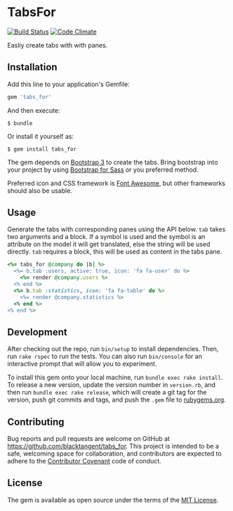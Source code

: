 # TabsFor

[![Build
Status](https://travis-ci.org/blacktangent/tabs_for.svg?branch=master)](https://travis-ci.org/blacktangent/tabs_for)
[![Code
Climate](https://codeclimate.com/github/blacktangent/tabs_for.png)](https://codeclimate.com/github/blacktangent/tabs_for)

Easliy create tabs with with panes.

## Installation

Add this line to your application's Gemfile:

```ruby
gem 'tabs_for'
```

And then execute:

    $ bundle

Or install it yourself as:

    $ gem install tabs_for

The gem depends on [Bootstrap 3](http://getbootstrap.com/) to create the tabs. Bring bootstrap into
your project by using [Bootstrap for Sass](https://github.com/twbs/bootstrap-sass) or you preferred method.

Preferred icon and CSS framework is [Font
Awesome](https://github.com/bokmann/font-awesome-rails), but other
frameworks should also be usable.

## Usage

Generate the tabs with corresponding panes using the API below. `tab`
takes two arguments and a block. If a symbol is used and the symbol is
an attribute on the model it will get translated, else the string will
be used directly. `tab` requires a block, this will be used as content
in the tabs pane.

```ruby
<%= tabs_for @company do |b| %>
  <%= b.tab :users, active: true, icon: 'fa fa-user' do %>
    <%= render @company.users %>
  <% end %>
  <%= b.tab :statistics, icon: 'fa fa-table' do %>
    <%= render @company.statistics %>
  <% end %>
<% end %>
```

## Development

After checking out the repo, run `bin/setup` to install dependencies. Then, run `rake rspec` to run the tests. You can also run `bin/console` for an interactive prompt that will allow you to experiment.

To install this gem onto your local machine, run `bundle exec rake install`. To release a new version, update the version number in `version.rb`, and then run `bundle exec rake release`, which will create a git tag for the version, push git commits and tags, and push the `.gem` file to [rubygems.org](https://rubygems.org).

## Contributing

Bug reports and pull requests are welcome on GitHub at https://github.com/blacktangent/tabs_for. This project is intended to be a safe, welcoming space for collaboration, and contributors are expected to adhere to the [Contributor Covenant](contributor-covenant.org) code of conduct.


## License

The gem is available as open source under the terms of the [MIT License](http://opensource.org/licenses/MIT).

